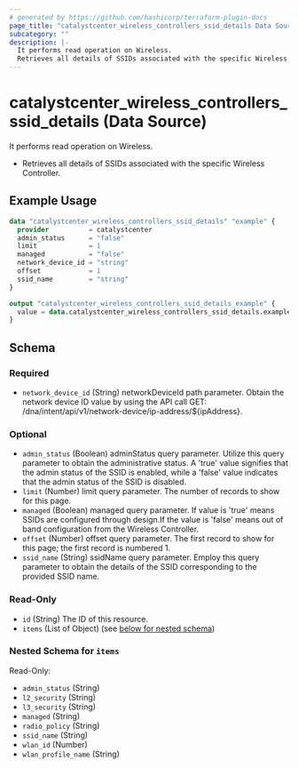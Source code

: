 ```yaml
---
# generated by https://github.com/hashicorp/terraform-plugin-docs
page_title: "catalystcenter_wireless_controllers_ssid_details Data Source - terraform-provider-catalystcenter"
subcategory: ""
description: |-
  It performs read operation on Wireless.
  Retrieves all details of SSIDs associated with the specific Wireless Controller.
---
```


# catalystcenter_wireless_controllers_ssid_details (Data Source)

It performs read operation on Wireless.

- Retrieves all details of SSIDs associated with the specific Wireless Controller.

## Example Usage

```terraform
data "catalystcenter_wireless_controllers_ssid_details" "example" {
  provider          = catalystcenter
  admin_status      = "false"
  limit             = 1
  managed           = "false"
  network_device_id = "string"
  offset            = 1
  ssid_name         = "string"
}

output "catalystcenter_wireless_controllers_ssid_details_example" {
  value = data.catalystcenter_wireless_controllers_ssid_details.example.items
}
```

<!-- schema generated by tfplugindocs -->
## Schema

### Required

- `network_device_id` (String) networkDeviceId path parameter. Obtain the network device ID value by using the API call GET: /dna/intent/api/v1/network-device/ip-address/${ipAddress}.

### Optional

- `admin_status` (Boolean) adminStatus query parameter. Utilize this query parameter to obtain the administrative status. A 'true' value signifies that the admin status of the SSID is enabled, while a 'false' value indicates that the admin status of the SSID is disabled.
- `limit` (Number) limit query parameter. The number of records to show for this page.
- `managed` (Boolean) managed query parameter. If value is 'true' means SSIDs are configured through design.If the value is 'false' means out of band configuration from the Wireless Controller.
- `offset` (Number) offset query parameter. The first record to show for this page; the first record is numbered 1.
- `ssid_name` (String) ssidName query parameter. Employ this query parameter to obtain the details of the SSID corresponding to the provided SSID name.

### Read-Only

- `id` (String) The ID of this resource.
- `items` (List of Object) (see [below for nested schema](#nestedatt--items))

<a id="nestedatt--items"></a>
### Nested Schema for `items`

Read-Only:

- `admin_status` (String)
- `l2_security` (String)
- `l3_security` (String)
- `managed` (String)
- `radio_policy` (String)
- `ssid_name` (String)
- `wlan_id` (Number)
- `wlan_profile_name` (String)
